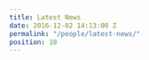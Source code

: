 ```yaml
---
title: Latest News
date: 2016-12-02 14:13:00 Z
permalink: "/people/latest-news/"
position: 18
---
```


